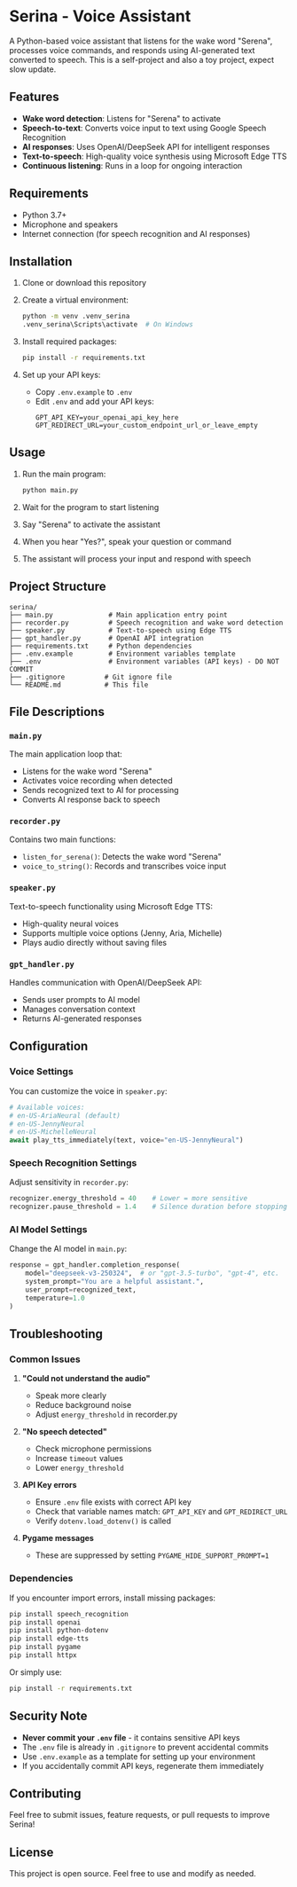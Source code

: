 # Serina - Voice Assistant

A Python-based voice assistant that listens for the wake word "Serena", processes voice commands, and responds using AI-generated text converted to speech.
This is a self-project and also a toy project, expect slow update.

## Features

- **Wake word detection**: Listens for "Serena" to activate
- **Speech-to-text**: Converts voice input to text using Google Speech Recognition
- **AI responses**: Uses OpenAI/DeepSeek API for intelligent responses
- **Text-to-speech**: High-quality voice synthesis using Microsoft Edge TTS
- **Continuous listening**: Runs in a loop for ongoing interaction

## Requirements

- Python 3.7+
- Microphone and speakers
- Internet connection (for speech recognition and AI responses)

## Installation

1. Clone or download this repository
2. Create a virtual environment:
   ```bash
   python -m venv .venv_serina
   .venv_serina\Scripts\activate  # On Windows
   ```

3. Install required packages:
   ```bash
   pip install -r requirements.txt
   ```

4. Set up your API keys:
   - Copy `.env.example` to `.env`
   - Edit `.env` and add your API keys:
     ```
     GPT_API_KEY=your_openai_api_key_here
     GPT_REDIRECT_URL=your_custom_endpoint_url_or_leave_empty
     ```

## Usage

1. Run the main program:
   ```bash
   python main.py
   ```

2. Wait for the program to start listening
3. Say "Serena" to activate the assistant
4. When you hear "Yes?", speak your question or command
5. The assistant will process your input and respond with speech

## Project Structure

```
serina/
├── main.py              # Main application entry point
├── recorder.py          # Speech recognition and wake word detection
├── speaker.py           # Text-to-speech using Edge TTS
├── gpt_handler.py       # OpenAI API integration
├── requirements.txt     # Python dependencies
├── .env.example         # Environment variables template
├── .env                 # Environment variables (API keys) - DO NOT COMMIT
├── .gitignore          # Git ignore file
└── README.md           # This file
```

## File Descriptions

### `main.py`
The main application loop that:
- Listens for the wake word "Serena"
- Activates voice recording when detected
- Sends recognized text to AI for processing
- Converts AI response back to speech

### `recorder.py`
Contains two main functions:
- `listen_for_serena()`: Detects the wake word "Serena"
- `voice_to_string()`: Records and transcribes voice input

### `speaker.py`
Text-to-speech functionality using Microsoft Edge TTS:
- High-quality neural voices
- Supports multiple voice options (Jenny, Aria, Michelle)
- Plays audio directly without saving files

### `gpt_handler.py`
Handles communication with OpenAI/DeepSeek API:
- Sends user prompts to AI model
- Manages conversation context
- Returns AI-generated responses

## Configuration

### Voice Settings
You can customize the voice in `speaker.py`:
```python
# Available voices:
# en-US-AriaNeural (default)
# en-US-JennyNeural  
# en-US-MichelleNeural
await play_tts_immediately(text, voice="en-US-JennyNeural")
```

### Speech Recognition Settings
Adjust sensitivity in `recorder.py`:
```python
recognizer.energy_threshold = 40    # Lower = more sensitive
recognizer.pause_threshold = 1.4    # Silence duration before stopping
```

### AI Model Settings
Change the AI model in `main.py`:
```python
response = gpt_handler.completion_response(
    model="deepseek-v3-250324",  # or "gpt-3.5-turbo", "gpt-4", etc.
    system_prompt="You are a helpful assistant.",
    user_prompt=recognized_text,
    temperature=1.0
)
```

## Troubleshooting

### Common Issues

1. **"Could not understand the audio"**
   - Speak more clearly
   - Reduce background noise
   - Adjust `energy_threshold` in recorder.py

2. **"No speech detected"**
   - Check microphone permissions
   - Increase `timeout` values
   - Lower `energy_threshold`

3. **API Key errors**
   - Ensure `.env` file exists with correct API key
   - Check that variable names match: `GPT_API_KEY` and `GPT_REDIRECT_URL`
   - Verify `dotenv.load_dotenv()` is called

4. **Pygame messages**
   - These are suppressed by setting `PYGAME_HIDE_SUPPORT_PROMPT=1`

### Dependencies

If you encounter import errors, install missing packages:
```bash
pip install speech_recognition
pip install openai
pip install python-dotenv
pip install edge-tts
pip install pygame
pip install httpx
```

Or simply use:
```bash
pip install -r requirements.txt
```

## Security Note

- **Never commit your `.env` file** - it contains sensitive API keys
- The `.env` file is already in `.gitignore` to prevent accidental commits
- Use `.env.example` as a template for setting up your environment
- If you accidentally commit API keys, regenerate them immediately

## Contributing

Feel free to submit issues, feature requests, or pull requests to improve Serina!

## License

This project is open source. Feel free to use and modify as needed.
